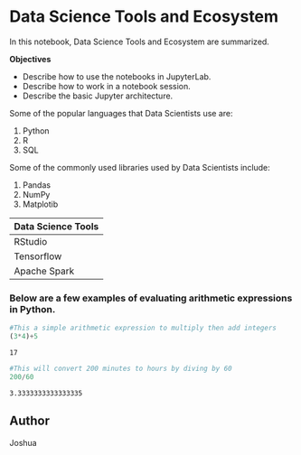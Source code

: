 # Data Science Tools and Ecosystem


In this notebook, Data Science Tools and Ecosystem are summarized. 

**Objectives**
- Describe how to use the notebooks in JupyterLab.
- Describe how to work in a notebook session.
- Describe the basic Jupyter architecture.

Some of the popular languages that Data Scientists use are:
1. Python
2. R
3. SQL

Some of the commonly used libraries used by Data Scientists include:
1. Pandas
2. NumPy
3. Matplotib

| Data Science Tools|
|-------------------|
| RStudio |
| Tensorflow |
| Apache Spark |

### Below are a few examples of evaluating arithmetic expressions in Python.


```python
#This a simple arithmetic expression to multiply then add integers
(3*4)+5
```




    17




```python
#This will convert 200 minutes to hours by diving by 60
200/60
```




    3.3333333333333335



## Author
Joshua


```python

```
